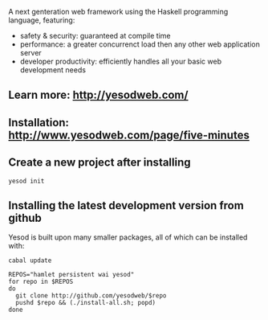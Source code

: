 A next genteration web framework using the Haskell programming language, featuring:
  * safety & security: guaranteed at compile time
  * performance: a greater concurrenct load then any other web application server
  * developer productivity: efficiently handles all your basic web development needs

## Learn more: http://yesodweb.com/


## Installation: http://www.yesodweb.com/page/five-minutes


## Create a new project after installing

    yesod init


## Installing the latest development version from github

Yesod is built upon many smaller packages, all of which can be installed with:

    cabal update

    REPOS="hamlet persistent wai yesod"
    for repo in $REPOS
    do
      git clone http://github.com/yesodweb/$repo
      pushd $repo && (./install-all.sh; popd)
    done

